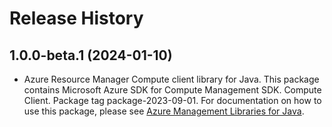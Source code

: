 # Release History

## 1.0.0-beta.1 (2024-01-10)

- Azure Resource Manager Compute client library for Java. This package contains Microsoft Azure SDK for Compute Management SDK. Compute Client. Package tag package-2023-09-01. For documentation on how to use this package, please see [Azure Management Libraries for Java](https://aka.ms/azsdk/java/mgmt).
